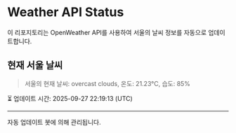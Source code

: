 
# Weather API Status

이 리포지토리는 OpenWeather API를 사용하여 서울의 날씨 정보를 자동으로 업데이트합니다.

## 현재 서울 날씨
> 서울의 현재 날씨: overcast clouds, 온도: 21.23°C, 습도: 85%

⏳ 업데이트 시간: 2025-09-27 22:19:13 (UTC)

---
자동 업데이트 봇에 의해 관리됩니다.
